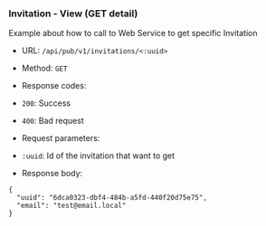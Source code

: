 ### Invitation - View (GET detail)

Example about how to call to Web Service to get specific Invitation

* URL: `/api/pub/v1/invitations/<:uuid>`
* Method: `GET`
* Response codes: 
 * `200`: Success
 * `400`: Bad request
  
* Request parameters:
 * `:uuid`: Id of the invitation that want to get
  
* Response body:

```
{
  "uuid": "6dca0323-dbf4-484b-a5fd-440f20d75e75",
  "email": "test@email.local"
}
```
